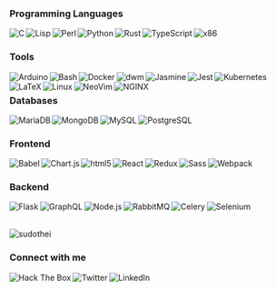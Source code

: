 <h3>Programming Languages</h3>
<p align='left'>
  <img align='left' alt="C" src="https://img.shields.io/badge/-C-A8B9CC?style=plastic&logo=c&logoColor=ffffff" />
  <img align='left' alt="Lisp" src="https://img.shields.io/badge/%CE%BB-Lisp-111111?style=plastic&logoColor=ffffff&labelColor=ffffff" />
  <img align='left' alt="Perl" src="https://img.shields.io/badge/-Perl-39457E?style=plastic&logo=perl&logoColor=ffffff" />
  <img align='left' alt="Python" src="https://img.shields.io/badge/-Python-3776AB?style=plastic&logo=python&logoColor=ffffff" />
  <img align='left' alt="Rust" src="https://img.shields.io/badge/-Rust-111111?style=plastic&logo=rust&logoColor=ffffff" />
  <img align='left' alt="TypeScript" src="https://img.shields.io/badge/-TypeScript-007ACC?style=plastic&logo=typescript&logoColor=ffffff" />
  <img align='left' alt="x86" src="https://img.shields.io/badge/x86-Assembly-868686?style=plastic&logoColor=ffffff&labelColor=868686" />
</p>
</p>
<br>

<h3>Tools</h3>
<p align='left'>
  <img align='left' alt="Arduino" src="https://img.shields.io/badge/-Arduino-00979D?style=plastic&logo=arduino&logoColor=ffffff" />
  <img align='left' alt="Bash" src="https://img.shields.io/badge/-Bash-4EAA25?style=plastic&logo=gnubash&logoColor=ffffff" />
  <img align='left' alt="Docker" src="https://img.shields.io/badge/-Docker-46a2f1?style=plastic&logo=docker&logoColor=ffffff" />
  <img align='left' alt="dwm" src="https://img.shields.io/badge/-dwm-1177AA?style=plastic&logo=dwm&logoColor=ffffff" />
  <img align='left' alt="Jasmine" src="https://img.shields.io/badge/-Jasmine-8A4182?style=plastic&logo=jasmine&logoColor=ffffff" />
  <img align='left' alt="Jest" src="https://img.shields.io/badge/-Jest-C21325?style=plastic&logo=jest&logoColor=ffffff" />
  <img align='left' alt="Kubernetes" src="https://img.shields.io/badge/-Kubernetes-326CE5?style=plastic&logo=kubernetes&logoColor=ffffff" />
  <img align='left' alt="LaTeX" src="https://img.shields.io/badge/-LaTeX-008080?style=plastic&logo=latex&logoColor=ffffff" />
  <img align='left' alt="Linux" src="https://img.shields.io/badge/-Linux-1793D1?style=plastic&logo=archlinux&logoColor=ffffff" />
  <img align='left' alt="NeoVim" src="https://img.shields.io/badge/-neovim-57A143?style=plastic&logo=neovim&logoColor=ffffff" />
  <img align='left' alt="NGINX" src="https://img.shields.io/badge/-NGINX-009639?style=plastic&logo=nginx&logoColor=ffffff" />
</p>
<br>

<h3>Databases</h3>
  <img align='left' alt="MariaDB" src="https://img.shields.io/badge/-MariaDB-003545?style=plastic&logo=mariadb&logoColor=ffffff" />
  <img align='left' alt="MongoDB" src="https://img.shields.io/badge/-MongoDB-13aa52?style=plastic&logo=mongodb&logoColor=ffffff" />
  <img align='left' alt="MySQL" src="https://img.shields.io/badge/-MySQL-4479A1?style=plastic&logo=mysql&logoColor=ffffff" />
  <img align='left' alt="PostgreSQL" src="https://img.shields.io/badge/-PostgreSQL-4169E1?style=plastic&logo=postgresql&logoColor=ffffff" />
<p align='left'>
</p>
<br>

<h3>Frontend</h3>
  <img align='left' alt="Babel" src="https://img.shields.io/badge/-Babel-F9DC3E?style=plastic&logo=babel&logoColor=ffffff" /> 
  <img align='left' alt="Chart.js" src="https://img.shields.io/badge/-Chart%2Ejs-FF6384?style=plastic&logo=chartdotjs&logoColor=ffffff" />
  <img align='left' alt="html5" src="https://img.shields.io/badge/-HTML5-E34F26?style=plastic&logo=html5&logoColor=ffffff" />
  <img align='left' alt="React" src="https://img.shields.io/badge/-React-45b8d8?style=plastic&logo=react&logoColor=ffffff" />
  <img align='left' alt="Redux" src="https://img.shields.io/badge/-Redux-764ABC?style=plastic&logo=redux&logoColor=ffffff" />
  <img align='left' alt="Sass" src="https://img.shields.io/badge/-Sass-CC6699?style=plastic&logo=sass&logoColor=ffffff" />
  <img align='left' alt="Webpack" src="https://img.shields.io/badge/-Webpack-8DD6F9?style=plastic&logo=webpack&logoColor=ffffff" /> 
<p align='left'>
</p>
<br>

<h3>Backend</h3>
<p align='left'>
  <img align='left' alt="Flask" src="https://img.shields.io/badge/-Flask-111111?style=plastic&logo=flask&logoColor=ffffff" />
  <img align='left' alt="GraphQL" src="https://img.shields.io/badge/-GraphQL-E10098?style=plastic&logo=graphql&logoColor=ffffff" />
  <img align='left' alt="Node.js" src="https://img.shields.io/badge/-Node%2Ejs-43853d?style=plastic&logo=Node.js&logoColor=ffffff" />
  <img align='left' alt="RabbitMQ" src="https://img.shields.io/badge/-RabbitMQ-FF6600?style=plastic&logo=rabbitmq&logoColor=ffffff" />
  <img align='left' alt="Celery" src="https://img.shields.io/badge/-Celery-37814A?style=plastic&logo=celery&logoColor=ffffff" />
  <img align='left' alt="Selenium" src="https://img.shields.io/badge/-Selenium-43B02A?style=plastic&logo=selenium&logoColor=ffffff" />
</p>
<br>
<br>

<p align="left"> <img src="https://github-readme-stats.vercel.app/api?username=sudothei&show_icons=true&theme=gotham" alt="sudothei" />
<br>

<h3>Connect with me</h3>
<p align='left'>
<a href="https://app.hackthebox.com/users/334050"><img align='left' alt="Hack The Box" src="https://img.shields.io/badge/-Hack%20The%20Box-9FEF00?style=social&logo=hackthebox" /> </a>
<a href="https://twitter.com/sudothei"><img align='left' alt="Twitter" src="https://img.shields.io/badge/-Twitter-1DA1F2?style=social&logo=twitter" /> </a>
<a href="https://linkedin.com/in/paigevenuto"><img align='left' alt="LinkedIn" src="https://img.shields.io/badge/-LinkedIn-0A66C2?style=social&logo=linkedin" /> </a>
</p>
